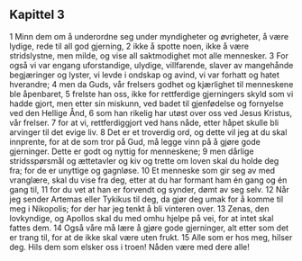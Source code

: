 ## Kapittel 3

1 Minn dem om å underordne seg under myndigheter og øvrigheter, å være lydige, rede til all god gjerning,
2 ikke å spotte noen, ikke å være stridslystne, men milde, og vise all saktmodighet mot alle mennesker.
3 For også vi var engang uforstandige, ulydige, villfarende, slaver av mangehånde begjæringer og lyster, vi levde i ondskap og avind, vi var forhatt og hatet hverandre;
4 men da Guds, vår frelsers godhet og kjærlighet til menneskene ble åpenbaret,
5 frelste han oss, ikke for rettferdige gjerningers skyld som vi hadde gjort, men etter sin miskunn, ved badet til gjenfødelse og fornyelse ved den Hellige Ånd,
6 som han rikelig har utøst over oss ved Jesus Kristus, vår frelser.
7 for at vi, rettferdiggjort ved hans nåde, etter håpet skulle bli arvinger til det evige liv.
8 Det er et troverdig ord, og dette vil jeg at du skal innprente, for at de som tror på Gud, må legge vinn på å gjøre gode gjerninger. Dette er godt og nyttig for menneskene;
9 men dårlige stridsspørsmål og ættetavler og kiv og trette om loven skal du holde deg fra; for de er unyttige og gagnløse.
10 Et menneske som gir seg av med vranglære, skal du vise fra deg, etter at du har formant ham én gang og én gang til,
11 for du vet at han er forvendt og synder, dømt av seg selv.
12 Når jeg sender Artemas eller Tykikus til deg, da gjør deg umak for å komme til meg i Nikopolis; for der har jeg tenkt å bli vinteren over.
13 Zenas, den lovkyndige, og Apollos skal du med omhu hjelpe på vei, for at intet skal fattes dem.
14 Også våre må lære å gjøre gode gjerninger, alt etter som det er trang til, for at de ikke skal være uten frukt.
15 Alle som er hos meg, hilser deg. Hils dem som elsker oss i troen! Nåden være med dere alle!
